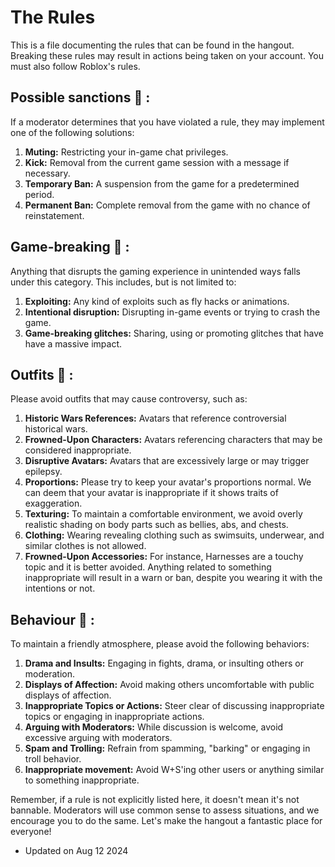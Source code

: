 # The Rules

This is a file documenting the rules that can be found in the hangout. Breaking these rules may result in actions being taken on your account. You must also follow Roblox's rules.

## Possible sanctions 🔨 :
If a moderator determines that you have violated a rule, they may implement one of the following solutions:
1. **Muting:** Restricting your in-game chat privileges.
2. **Kick:** Removal from the current game session with a message if necessary.
3. **Temporary Ban:** A suspension from the game for a predetermined period.
4. **Permanent Ban:** Complete removal from the game with no chance of reinstatement.

## Game-breaking 🎯 :
Anything that disrupts the gaming experience in unintended ways falls under this category. This includes, but is not limited to:
1. **Exploiting:** Any kind of exploits such as fly hacks or animations.
2. **Intentional disruption:** Disrupting in-game events or trying to crash the game.
3. **Game-breaking glitches:** Sharing, using or promoting glitches that have have a massive impact.

## Outfits 👔 :
Please avoid outfits that may cause controversy, such as:
1. **Historic Wars References:** Avatars that reference controversial historical wars.
2. **Frowned-Upon Characters:** Avatars referencing characters that may be considered inappropriate.
3. **Disruptive Avatars:** Avatars that are excessively large or may trigger epilepsy.
4. **Proportions:** Please try to keep your avatar's proportions normal. We can deem that your avatar is inappropriate if it shows traits of exaggeration.
5. **Texturing:** To maintain a comfortable environment, we avoid overly realistic shading on body parts such as bellies, abs, and chests.
6. **Clothing:** Wearing revealing clothing such as swimsuits, underwear, and similar clothes is not allowed.
7. **Frowned-Upon Accessories:** For instance, Harnesses are a touchy topic and it is better avoided. Anything related to something inappropriate will result in a warn or ban, despite you wearing it with the intentions or not.

## Behaviour 🦦 :
To maintain a friendly atmosphere, please avoid the following behaviors:
1. **Drama and Insults:** Engaging in fights, drama, or insulting others or moderation.
2. **Displays of Affection:** Avoid making others uncomfortable with public displays of affection.
3. **Inappropriate Topics or Actions:** Steer clear of discussing inappropriate topics or engaging in inappropriate actions.
4. **Arguing with Moderators:** While discussion is welcome, avoid excessive arguing with moderators.
5. **Spam and Trolling:** Refrain from spamming, "barking" or engaging in troll behavior.
6. **Inappropriate movement:** Avoid W+S'ing other users or anything similar to something inappropriate.

Remember, if a rule is not explicitly listed here, it doesn't mean it's not bannable. Moderators will use common sense to assess situations, and we encourage you to do the same. Let's make the hangout a fantastic place for everyone!

- Updated on Aug 12 2024
